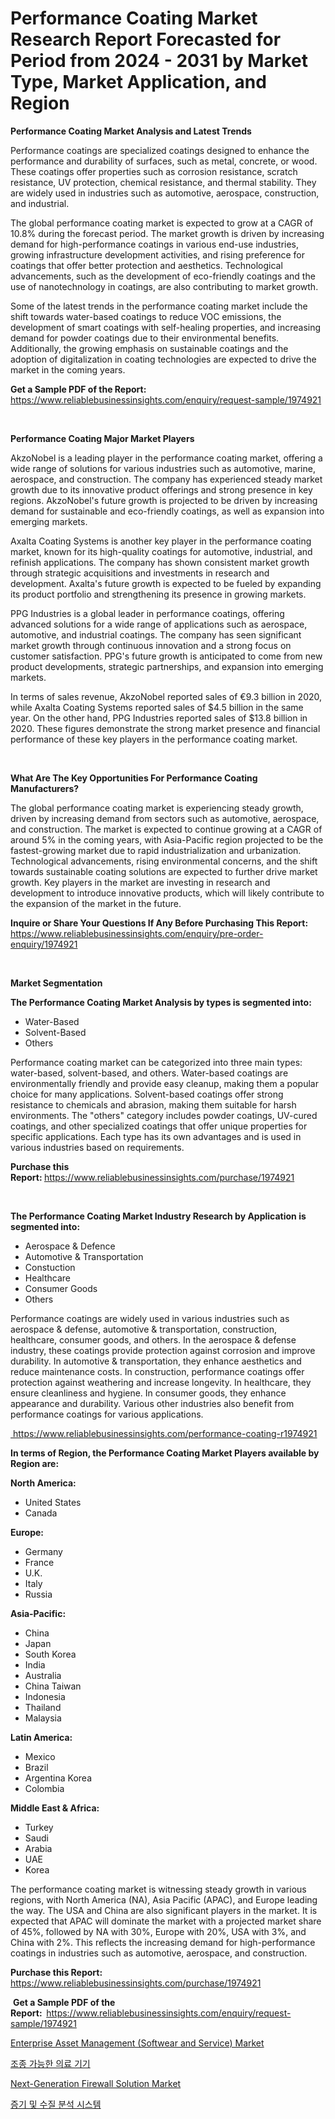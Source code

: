 <p><h1>Performance Coating Market Research Report Forecasted for Period from 2024 -  2031 by Market Type, Market Application, and Region</h1></p><p><strong>Performance Coating Market Analysis and Latest Trends</strong></p>
<p><p>Performance coatings are specialized coatings designed to enhance the performance and durability of surfaces, such as metal, concrete, or wood. These coatings offer properties such as corrosion resistance, scratch resistance, UV protection, chemical resistance, and thermal stability. They are widely used in industries such as automotive, aerospace, construction, and industrial.</p><p>The global performance coating market is expected to grow at a CAGR of 10.8% during the forecast period. The market growth is driven by increasing demand for high-performance coatings in various end-use industries, growing infrastructure development activities, and rising preference for coatings that offer better protection and aesthetics. Technological advancements, such as the development of eco-friendly coatings and the use of nanotechnology in coatings, are also contributing to market growth.</p><p>Some of the latest trends in the performance coating market include the shift towards water-based coatings to reduce VOC emissions, the development of smart coatings with self-healing properties, and increasing demand for powder coatings due to their environmental benefits. Additionally, the growing emphasis on sustainable coatings and the adoption of digitalization in coating technologies are expected to drive the market in the coming years.</p></p>
<p><strong>Get a Sample PDF of the Report:&nbsp;</strong> <a href="https://www.reliablebusinessinsights.com/enquiry/request-sample/1974921">https://www.reliablebusinessinsights.com/enquiry/request-sample/1974921</a></p>
<p>&nbsp;</p>
<p><strong>Performance Coating Major Market Players</strong></p>
<p><p>AkzoNobel is a leading player in the performance coating market, offering a wide range of solutions for various industries such as automotive, marine, aerospace, and construction. The company has experienced steady market growth due to its innovative product offerings and strong presence in key regions. AkzoNobel's future growth is projected to be driven by increasing demand for sustainable and eco-friendly coatings, as well as expansion into emerging markets.</p><p>Axalta Coating Systems is another key player in the performance coating market, known for its high-quality coatings for automotive, industrial, and refinish applications. The company has shown consistent market growth through strategic acquisitions and investments in research and development. Axalta's future growth is expected to be fueled by expanding its product portfolio and strengthening its presence in growing markets.</p><p>PPG Industries is a global leader in performance coatings, offering advanced solutions for a wide range of applications such as aerospace, automotive, and industrial coatings. The company has seen significant market growth through continuous innovation and a strong focus on customer satisfaction. PPG's future growth is anticipated to come from new product developments, strategic partnerships, and expansion into emerging markets.</p><p>In terms of sales revenue, AkzoNobel reported sales of €9.3 billion in 2020, while Axalta Coating Systems reported sales of $4.5 billion in the same year. On the other hand, PPG Industries reported sales of $13.8 billion in 2020. These figures demonstrate the strong market presence and financial performance of these key players in the performance coating market.</p></p>
<p>&nbsp;</p>
<p><strong>What Are The Key Opportunities For Performance Coating Manufacturers?</strong></p>
<p><p>The global performance coating market is experiencing steady growth, driven by increasing demand from sectors such as automotive, aerospace, and construction. The market is expected to continue growing at a CAGR of around 5% in the coming years, with Asia-Pacific region projected to be the fastest-growing market due to rapid industrialization and urbanization. Technological advancements, rising environmental concerns, and the shift towards sustainable coating solutions are expected to further drive market growth. Key players in the market are investing in research and development to introduce innovative products, which will likely contribute to the expansion of the market in the future.</p></p>
<p><strong>Inquire or Share Your Questions If Any Before Purchasing This Report:</strong> <a href="https://www.reliablebusinessinsights.com/enquiry/pre-order-enquiry/1974921">https://www.reliablebusinessinsights.com/enquiry/pre-order-enquiry/1974921</a></p>
<p>&nbsp;</p>
<p><strong>Market Segmentation</strong></p>
<p><strong>The Performance Coating Market Analysis by types is segmented into:</strong></p>
<p><ul><li>Water-Based</li><li>Solvent-Based</li><li>Others</li></ul></p>
<p><p>Performance coating market can be categorized into three main types: water-based, solvent-based, and others. Water-based coatings are environmentally friendly and provide easy cleanup, making them a popular choice for many applications. Solvent-based coatings offer strong resistance to chemicals and abrasion, making them suitable for harsh environments. The "others" category includes powder coatings, UV-cured coatings, and other specialized coatings that offer unique properties for specific applications. Each type has its own advantages and is used in various industries based on requirements.</p></p>
<p><strong>Purchase this Report:&nbsp;</strong><a href="https://www.reliablebusinessinsights.com/purchase/1974921">https://www.reliablebusinessinsights.com/purchase/1974921</a></p>
<p>&nbsp;</p>
<p><strong>The Performance Coating Market Industry Research by Application is segmented into:</strong></p>
<p><ul><li>Aerospace & Defence</li><li>Automotive & Transportation</li><li>Constuction</li><li>Healthcare</li><li>Consumer Goods</li><li>Others</li></ul></p>
<p><p>Performance coatings are widely used in various industries such as aerospace & defense, automotive & transportation, construction, healthcare, consumer goods, and others. In the aerospace & defense industry, these coatings provide protection against corrosion and improve durability. In automotive & transportation, they enhance aesthetics and reduce maintenance costs. In construction, performance coatings offer protection against weathering and increase longevity. In healthcare, they ensure cleanliness and hygiene. In consumer goods, they enhance appearance and durability. Various other industries also benefit from performance coatings for various applications.</p></p>
<p><a href="https://www.reliablebusinessinsights.com/performance-coating-r1974921">&nbsp;https://www.reliablebusinessinsights.com/performance-coating-r1974921</a></p>
<p><strong>In terms of Region, the Performance Coating Market Players available by Region are:</strong></p>
<p>
    <p> <strong> North America: </strong>
        <ul>
            <li>United States</li>
            <li>Canada</li>
        </ul>
        </p> 
    <p> <strong> Europe: </strong>
        <ul>
            <li>Germany</li>
            <li>France</li>
            <li>U.K.</li>
            <li>Italy</li>
            <li>Russia</li>
        </ul>
        </p> 
    <p> <strong> Asia-Pacific: </strong>
        <ul>
            <li>China</li>
            <li>Japan</li>
            <li>South Korea</li>
            <li>India</li>
            <li>Australia</li>
            <li>China Taiwan</li>
            <li>Indonesia</li>
            <li>Thailand</li>
            <li>Malaysia</li>
        </ul>
        </p> 
    <p> <strong> Latin America: </strong>
        <ul>
            <li>Mexico</li>
            <li>Brazil</li>
            <li>Argentina Korea</li>
            <li>Colombia</li>
        </ul>
        </p> 
    <p> <strong> Middle East & Africa: </strong>
        <ul>
            <li>Turkey</li>
            <li>Saudi</li>
            <li>Arabia</li>
            <li>UAE</li>
            <li>Korea</li>
        </ul>
    </p>
    </p>
<p><p>The performance coating market is witnessing steady growth in various regions, with North America (NA), Asia Pacific (APAC), and Europe leading the way. The USA and China are also significant players in the market. It is expected that APAC will dominate the market with a projected market share of 45%, followed by NA with 30%, Europe with 20%, USA with 3%, and China with 2%. This reflects the increasing demand for high-performance coatings in industries such as automotive, aerospace, and construction.</p></p>
<p><strong>Purchase this Report: </strong><a href="https://www.reliablebusinessinsights.com/purchase/1974921">https://www.reliablebusinessinsights.com/purchase/1974921</a></p>
<p>&nbsp;<strong>Get a Sample PDF of the Report:&nbsp;&nbsp;</strong><a href="https://www.reliablebusinessinsights.com/enquiry/request-sample/1974921">https://www.reliablebusinessinsights.com/enquiry/request-sample/1974921</a></p>
<p><strong></strong></p>
<p><p><a href="https://github.com/ayamgoreng5458/Market-Research-Report-List-1/blob/main/enterprise-asset-management-softwear-and-service-market.md">Enterprise Asset Management (Softwear and Service) Market</a></p><p><a href="https://medium.com/@samosirajalah8_76538/%EC%A1%B0%ED%96%A5-%EA%B0%80%EB%8A%A5%ED%95%9C-%EC%9D%98%EB%A3%8C-%EA%B8%B0%EA%B8%B0-%EC%8B%9C%EC%9E%A5-%EC%8B%9C%EC%9E%A5-cagr-%EC%8B%9C%EC%9E%A5-%ED%8A%B8%EB%A0%8C%EB%93%9C-%EB%B0%8F-%EC%84%B1%EC%9E%A5-%EC%A0%84%EB%9E%B5%EC%97%90-%EB%8C%80%ED%95%9C-%ED%86%B5%EC%B0%B0%EB%A0%A5-c80912241c11">조종 가능한 의료 기기</a></p><p><a href="https://github.com/nigngrjl95/Market-Research-Report-List-1/blob/main/next-generation-firewall-solution-market.md">Next-Generation Firewall Solution Market</a></p><p><a href="https://medium.com/@samosirajalah8_76538/%EC%A6%9D%EA%B8%B0-%EB%B0%8F-%EC%88%98%EC%A7%88-%EB%B6%84%EC%84%9D-%EC%8B%9C%EC%8A%A4%ED%85%9C-%EC%8B%9C%EC%9E%A5-%EA%B7%9C%EB%AA%A8%EB%8A%94-%EA%B8%80%EB%A1%9C%EB%B2%8C-%EC%82%B0%EC%97%85%EC%9D%98-%EC%B5%9C%EA%B3%A0%EC%9D%98-%EB%A7%88%EC%BC%80%ED%8C%85-%EC%B1%84%EB%84%90%EC%9D%84-%EB%93%9C%EB%9F%AC%EB%83%85%EB%8B%88%EB%8B%A4-31417960ead4">증기 및 수질 분석 시스템</a></p></p>